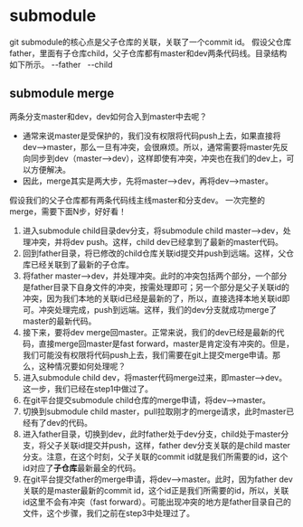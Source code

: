 
# submodule
git submodule的核心点是父子仓库的关联，关联了一个commit id。
假设父仓库father，里面有子仓库child，父子仓库都有master和dev两条代码线。目录结构如下所示。
--father
&nbsp;&nbsp;--child
## submodule merge
两条分支master和dev，dev如何合入到master中去呢？
* 通常来说master是受保护的，我们没有权限将代码push上去，如果直接将dev-->master，那么一旦有冲突，会很麻烦。所以，通常需要将master先反向同步到dev（master-->dev），这样即使有冲突，冲突也在我们的dev上，可以方便解决。
* 因此，merge其实是两大步，先将master-->dev，再将dev-->master。

假设我们的父子仓库都有两条代码线主线master和分支dev。
一次完整的merge，需要下面N步，好好看！
1. 进入submodule child目录dev分支，将submodule child master-->dev，处理冲突，并将dev push。这样，child dev已经拿到了最新的master代码。
2. 回到father目录，将已修改的child仓库关联id提交并push到远端。这样，父仓库已经关联到了最新的子仓库。
3. 将father master-->dev，并处理冲突。此时的冲突包括两个部分，一个部分是father目录下自身文件的冲突，按需处理即可；另一个部分是父子关联id的冲突，因为我们本地的关联id已经是最新的了，所以，直接选择本地关联id即可。冲突处理完成，push到远端。这样，我们的dev分支就成功merge了master的最新代码。
4. 接下来，要将dev merge回master。正常来说，我们的dev已经是最新的代码，直接merge回master是fast forward，master是肯定没有冲突的。但是，我们可能没有权限将代码push上去，我们需要在git上提交merge申请。那么，这种情况要如何处理呢？
5. 进入submodule child dev，将master代码merge过来，即master-->dev。这一步，我们已经在step1中做过了。
6. 在git平台提交submodule child仓库的merge申请，将dev-->master。
7. 切换到submodule child master，pull拉取刚才的merge请求，此时master已经有了dev的代码。
8. 进入father目录，切换到dev，此时father处于dev分支，child处于master分支，将父子关联id提交并push，这样，father dev分支关联的是child master分支。注意，在这个时刻，父子关联的commit id就是我们所需要的id，这个id对应了**子仓库**最新最全的代码。
9. 在git平台提交father的merge申请，将dev-->master。此时，因为father dev关联的是master最新的commit id，这个id正是我们所需要的id，所以，关联id这里不会有冲突（fast forward）。可能出现冲突的地方是father目录自己的文件，这个步骤，我们之前在step3中处理过了。

